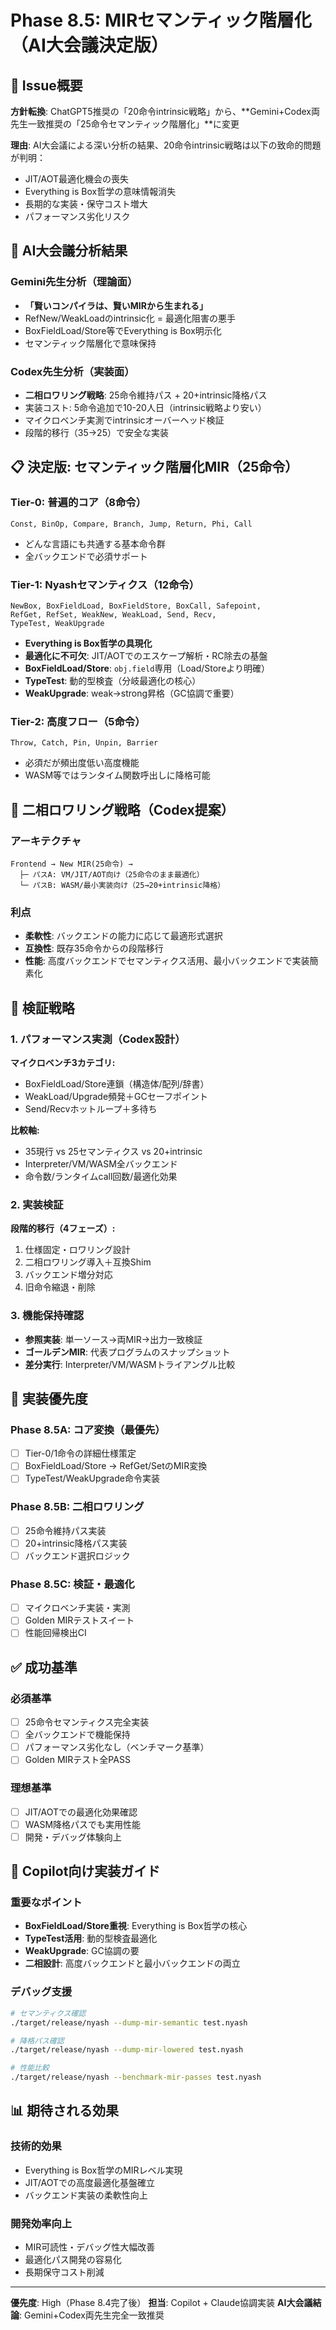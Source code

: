 # Phase 8.5: MIRセマンティック階層化（AI大会議決定版）

## 🎯 Issue概要

**方針転換**: ChatGPT5推奨の「20命令intrinsic戦略」から、**Gemini+Codex両先生一致推奨の「25命令セマンティック階層化」**に変更

**理由**: AI大会議による深い分析の結果、20命令intrinsic戦略は以下の致命的問題が判明：
- JIT/AOT最適化機会の喪失
- Everything is Box哲学の意味情報消失  
- 長期的な実装・保守コスト増大
- パフォーマンス劣化リスク

## 🧠 AI大会議分析結果

### Gemini先生分析（理論面）
- **「賢いコンパイラは、賢いMIRから生まれる」**
- RefNew/WeakLoadのintrinsic化 = 最適化阻害の悪手
- BoxFieldLoad/Store等でEverything is Box明示化
- セマンティック階層化で意味保持

### Codex先生分析（実装面）  
- **二相ロワリング戦略**: 25命令維持パス + 20+intrinsic降格パス
- 実装コスト: 5命令追加で10-20人日（intrinsic戦略より安い）
- マイクロベンチ実測でintrinsicオーバーヘッド検証
- 段階的移行（35→25）で安全な実装

## 📋 決定版: セマンティック階層化MIR（25命令）

### **Tier-0: 普遍的コア（8命令）**
```mir
Const, BinOp, Compare, Branch, Jump, Return, Phi, Call
```
- どんな言語にも共通する基本命令群
- 全バックエンドで必須サポート

### **Tier-1: Nyashセマンティクス（12命令）**
```mir
NewBox, BoxFieldLoad, BoxFieldStore, BoxCall, Safepoint,
RefGet, RefSet, WeakNew, WeakLoad, Send, Recv, 
TypeTest, WeakUpgrade
```
- **Everything is Box哲学の具現化**
- **最適化に不可欠**: JIT/AOTでのエスケープ解析・RC除去の基盤
- **BoxFieldLoad/Store**: `obj.field`専用（Load/Storeより明確）
- **TypeTest**: 動的型検査（分岐最適化の核心）
- **WeakUpgrade**: weak→strong昇格（GC協調で重要）

### **Tier-2: 高度フロー（5命令）**
```mir
Throw, Catch, Pin, Unpin, Barrier
```
- 必須だが頻出度低い高度機能
- WASM等ではランタイム関数呼出しに降格可能

## 🔄 二相ロワリング戦略（Codex提案）

### アーキテクチャ
```
Frontend → New MIR(25命令) → 
  ├─ パスA: VM/JIT/AOT向け（25命令のまま最適化）
  └─ パスB: WASM/最小実装向け（25→20+intrinsic降格）
```

### 利点
- **柔軟性**: バックエンドの能力に応じて最適形式選択
- **互換性**: 既存35命令からの段階移行
- **性能**: 高度バックエンドでセマンティクス活用、最小バックエンドで実装簡素化

## 🧪 検証戦略

### 1. パフォーマンス実測（Codex設計）
**マイクロベンチ3カテゴリ:**
- BoxFieldLoad/Store連鎖（構造体/配列/辞書）
- WeakLoad/Upgrade頻発＋GCセーフポイント
- Send/Recvホットループ＋多待ち

**比較軸:**
- 35現行 vs 25セマンティクス vs 20+intrinsic
- Interpreter/VM/WASM全バックエンド
- 命令数/ランタイムcall回数/最適化効果

### 2. 実装検証
**段階的移行（4フェーズ）:**
1. 仕様固定・ロワリング設計
2. 二相ロワリング導入＋互換Shim
3. バックエンド増分対応
4. 旧命令縮退・削除

### 3. 機能保持確認
- **参照実装**: 単一ソース→両MIR→出力一致検証
- **ゴールデンMIR**: 代表プログラムのスナップショット
- **差分実行**: Interpreter/VM/WASMトライアングル比較

## 🎯 実装優先度

### Phase 8.5A: コア変換（最優先）
- [ ] Tier-0/1命令の詳細仕様策定
- [ ] BoxFieldLoad/Store → RefGet/SetのMIR変換
- [ ] TypeTest/WeakUpgrade命令実装

### Phase 8.5B: 二相ロワリング
- [ ] 25命令維持パス実装
- [ ] 20+intrinsic降格パス実装  
- [ ] バックエンド選択ロジック

### Phase 8.5C: 検証・最適化
- [ ] マイクロベンチ実装・実測
- [ ] Golden MIRテストスイート
- [ ] 性能回帰検出CI

## ✅ 成功基準

### 必須基準
- [ ] 25命令セマンティクス完全実装
- [ ] 全バックエンドで機能保持
- [ ] パフォーマンス劣化なし（ベンチマーク基準）
- [ ] Golden MIRテスト全PASS

### 理想基準
- [ ] JIT/AOTでの最適化効果確認
- [ ] WASM降格パスでも実用性能
- [ ] 開発・デバッグ体験向上

## 🤖 Copilot向け実装ガイド

### 重要なポイント
- **BoxFieldLoad/Store重視**: Everything is Box哲学の核心
- **TypeTest活用**: 動的型検査最適化
- **WeakUpgrade**: GC協調の要
- **二相設計**: 高度バックエンドと最小バックエンドの両立

### デバッグ支援
```bash
# セマンティクス確認
./target/release/nyash --dump-mir-semantic test.nyash

# 降格パス確認  
./target/release/nyash --dump-mir-lowered test.nyash

# 性能比較
./target/release/nyash --benchmark-mir-passes test.nyash
```

## 📊 期待される効果

### 技術的効果
- Everything is Box哲学のMIRレベル実現
- JIT/AOTでの高度最適化基盤確立
- バックエンド実装の柔軟性向上

### 開発効率向上
- MIR可読性・デバッグ性大幅改善
- 最適化パス開発の容易化
- 長期保守コスト削減

---

**優先度**: High（Phase 8.4完了後）
**担当**: Copilot + Claude協調実装
**AI大会議結論**: Gemini+Codex両先生完全一致推奨
